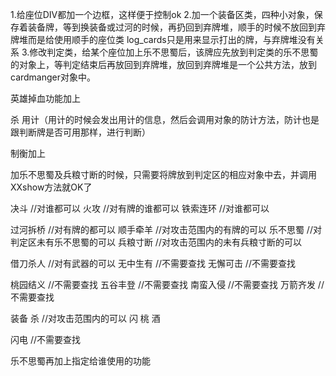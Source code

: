 1.给座位DIV都加一个边框，这样便于控制ok
2.加一个装备区类，四种小对象，保存着装备牌，等到换装备或过河的时候，再扔回到弃牌堆，顺手的时候不放回到弃牌堆而是给使用顺手的座位类
log_cards只是用来显示打出的牌，与弃牌堆没有关系
3.修改判定类，给某个座位加上乐不思蜀后，该牌应先放到判定类的乐不思蜀的对象上，等判定结束后再放回到弃牌堆，放回到弃牌堆是一个公共方法，放到cardmanger对象中。


英雄掉血功能加上

杀
用计（用计的时候会发出用计的信息，然后会调用对象的防计方法，防计也是跟判断牌是否可用那样，进行判断）

制衡加上

加乐不思蜀及兵粮寸断的时候，只需要将牌放到判定区的相应对象中去，并调用XXshow方法就OK了


决斗   //对谁都可以
火攻   //对有牌的谁都可以
铁索连环  //对谁都可以


过河拆桥  //对有牌的都可以
顺手牵羊  //对攻击范围内的有牌的可以
乐不思蜀  //对判定区未有乐不思蜀的可以
兵粮寸断  //对攻击范围内的未有兵粮寸断的可以

借刀杀人  //对有武器的可以
无中生有  //不需要查找
无懈可击  //不需要查找

桃园结义  //不需要查找
五谷丰登  //不需要查找
南蛮入侵  //不需要查找
万箭齐发  //不需要查找

装备
杀  //对攻击范围内的可以
闪
桃
酒


闪电  //不需要查找

乐不思蜀再加上指定给谁使用的功能